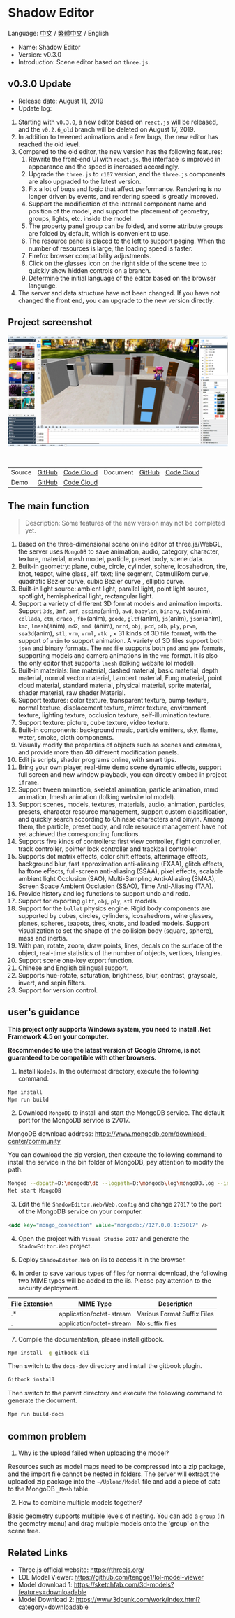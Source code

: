 # Shadow Editor

Language: [中文](README.md) / [繁體中文](README-tw.md) / English

* Name: Shadow Editor
* Version: v0.3.0
* Introduction: Scene editor based on `three.js`.

## v0.3.0 Update

* Release date: August 11, 2019
* Update log:

1. Starting with `v0.3.0`, a new editor based on `react.js` will be released, and the `v0.2.6_old` branch will be deleted on August 17, 2019.
2. In addition to tweened animations and a few bugs, the new editor has reached the old level.
3. Compared to the old editor, the new version has the following features:
    1. Rewrite the front-end UI with `react.js`, the interface is improved in appearance and the speed is increased accordingly.
    2. Upgrade the `three.js` to `r107` version, and the `three.js` components are also upgraded to the latest version.
    3. Fix a lot of bugs and logic that affect performance. Rendering is no longer driven by events, and rendering speed is greatly improved.
    4. Support the modification of the internal component name and position of the model, and support the placement of geometry, groups, lights, etc. inside the model.
    5. The property panel group can be folded, and some attribute groups are folded by default, which is convenient to use.
    6. The resource panel is placed to the left to support paging. When the number of resources is large, the loading speed is faster.
    7. Firefox browser compatibility adjustments.
    8. Click on the glasses icon on the right side of the scene tree to quickly show hidden controls on a branch.
    9. Determine the initial language of the editor based on the browser language.
4. The server and data structure have not been changed. If you have not changed the front end, you can upgrade to the new version directly.

## Project screenshot

![image](images/scene20190811.png)

<table>
    <tr>
        <td>Source</td>
        <td><a href="https://github.com/tengge1/ShadowEditor">GitHub</a></td>
        <td><a href="https://gitee.com/tengge1/ShadowEditor">Code Cloud</a></td>
        <td>Document</td>
        <td><a href="https://tengge1.github.io/ShadowEditor/">GitHub</a></td>
        <td><a href="https://tengge1.gitee.io/shadoweditor/">Code Cloud</a></td>
    </tr>
    <tr>
        <td>Demo</td>
        <td><a href="https://tengge1.github.io/ShadowEditor-examples/">GitHub</a></td>
        <td><a href="http://tengge1.gitee.io/shadoweditor-examples/">Code Cloud</a></td>
        <td></td>
        <td></td>
        <td></td>
    </tr>
</table>

## The main function

> Description: Some features of the new version may not be completed yet.

1. Based on the three-dimensional scene online editor of three.js/WebGL, the server uses `MongoDB` to save animation, audio, category, character, texture, material, mesh model, particle, preset body, scene data.
2. Built-in geometry: plane, cube, circle, cylinder, sphere, icosahedron, tire, knot, teapot, wine glass, elf, text; line segment, CatmullRom curve, quadratic Bezier curve, cubic Bezier curve , elliptic curve.
3. Built-in light source: ambient light, parallel light, point light source, spotlight, hemispherical light, rectangular light.
4. Support a variety of different 3D format models and animation imports. Support `3ds`, `3mf`, `amf`, `assimp`(anim), `awd`, `babylon`, `binary`, `bvh`(anim), `collada`, `ctm`, `draco` , `fbx`(anim), `gcode`, `gltf`(anim), `js`(anim), `json`(anim), `kmz`, `lmesh`(anim), `md2`, `mmd `(anim), `nrrd`, `obj`, `pcd`, `pdb`, `ply`, `prwm`, `sea3d`(anim), `stl`, `vrm`, `vrml`, `vtk `, `x` 31 kinds of 3D file format, with the support of `anim` to support animation. A variety of 3D files support both `json` and binary formats. The `mmd` file supports both `pmd` and `pmx` formats, supporting models and camera animations in the `vmd` format. It is also the only editor that supports `lmesh` (lolking website lol model).
5. Built-in materials: line material, dashed material, basic material, depth material, normal vector material, Lambert material, Fung material, point cloud material, standard material, physical material, sprite material, shader material, raw shader Material.
6. Support textures: color texture, transparent texture, bump texture, normal texture, displacement texture, mirror texture, environment texture, lighting texture, occlusion texture, self-illumination texture.
7. Support texture: picture, cube texture, video texture.
8. Built-in components: background music, particle emitters, sky, flame, water, smoke, cloth components.
9. Visually modify the properties of objects such as scenes and cameras, and provide more than 40 different modification panels.
10. Edit js scripts, shader programs online, with smart tips.
11. Bring your own player, real-time demo scene dynamic effects, support full screen and new window playback, you can directly embed in project `iframe`.
12. Support tween animation, skeletal animation, particle animation, mmd animation, lmesh animation (lolking website lol model).
13. Support scenes, models, textures, materials, audio, animation, particles, presets, character resource management, support custom classification, and quickly search according to Chinese characters and pinyin. Among them, the particle, preset body, and role resource management have not yet achieved the corresponding functions.
14. Supports five kinds of controllers: first view controller, flight controller, track controller, pointer lock controller and trackball controller.
15. Supports dot matrix effects, color shift effects, afterimage effects, background blur, fast approximation anti-aliasing (FXAA), glitch effects, halftone effects, full-screen anti-aliasing (SSAA), pixel effects, scalable ambient light Occlusion (SAO), Multi-Sampling Anti-Aliasing (SMAA), Screen Space Ambient Occlusion (SSAO), Time Anti-Aliasing (TAA).
16. Provide history and log functions to support undo and redo.
17. Support for exporting `gltf`, `obj`, `ply`, `stl` models.
18. Support for the `bullet` physics engine. Rigid body components are supported by cubes, circles, cylinders, icosahedrons, wine glasses, planes, spheres, teapots, tires, knots, and loaded models. Support visualization to set the shape of the collision body (square, sphere), mass and inertia.
19. With pan, rotate, zoom, draw points, lines, decals on the surface of the object, real-time statistics of the number of objects, vertices, triangles.
20. Support scene one-key export function.
21. Chinese and English bilingual support.
22. Supports hue-rotate, saturation, brightness, blur, contrast, grayscale, invert, and sepia filters.
23. Support for version control.

## user's guidance

**This project only supports Windows system, you need to install .Net Framework 4.5 on your computer.**

**Recommended to use the latest version of Google Chrome, is not guaranteed to be compatible with other browsers.**

1. Install `NodeJs`. In the outermost directory, execute the following command.

```bash
Npm install
Npm run build
```

2. Download `MongoDB` to install and start the MongoDB service. The default port for the MongoDB service is 27017.

MongoDB download address: https://www.mongodb.com/download-center/community

You can download the zip version, then execute the following command to install the service in the bin folder of MongoDB, pay attention to modify the path.

```bash
Mongod --dbpath=D:\mongodb\db --logpath=D:\mongodb\log\mongoDB.log --install --serviceName MongoDB
Net start MongoDB
```

3. Edit the file `ShadowEditor.Web/Web.config` and change `27017` to the port of the MongoDB service on your computer.

```xml
<add key="mongo_connection" value="mongodb://127.0.0.1:27017" />
```

4. Open the project with `Visual Studio 2017` and generate the `ShadowEditor.Web` project.

5. Deploy `ShadowEditor.Web` on iis to access it in the browser.

6. In order to save various types of files for normal download, the following two MIME types will be added to the iis. Please pay attention to the security deployment.

| File Extension | MIME Type | Description |
| --------- | -------- | ---- |
| .* | application/octet-stream | Various Format Suffix Files |
| . | application/octet-stream | No suffix files |

7. Compile the documentation, please install gitbook.

```bash
Npm install -g gitbook-cli
```

Then switch to the `docs-dev` directory and install the gitbook plugin.

```bash
Gitbook install
```

Then switch to the parent directory and execute the following command to generate the document.

```bash
Npm run build-docs
```

## common problem

1. Why is the upload failed when uploading the model?

Resources such as model maps need to be compressed into a zip package, and the import file cannot be nested in folders. The server will extract the uploaded zip package into the `~/Upload/Model` file and add a piece of data to the MongoDB `_Mesh` table.

2. How to combine multiple models together?

Basic geometry supports multiple levels of nesting. You can add a `group` (in the geometry menu) and drag multiple models onto the 'group' on the scene tree.

## Related Links

* Three.js official website: https://threejs.org/
* LOL Model Viewer: https://github.com/tengge1/lol-model-viewer
* Model download 1: https://sketchfab.com/3d-models?features=downloadable
* Model Download 2: https://www.3dpunk.com/work/index.html?category=downloadable